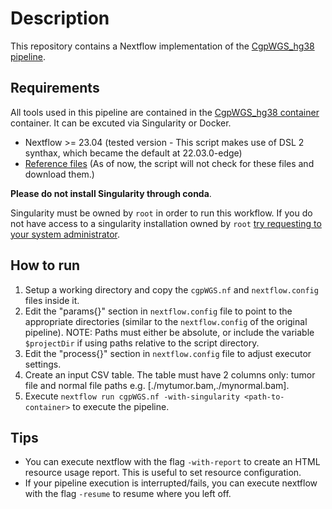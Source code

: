 # Description

This repository contains a Nextflow implementation of the [CgpWGS_hg38 pipeline](https://github.com/panprostate/CgpWGS_hg38/tree/master).

## **Requirements**
All tools used in this pipeline are contained in the [CgpWGS_hg38 container](https://github.com/cancerit/dockstore-cgpwgs) container. It can be excuted via Singularity or Docker.


- Nextflow >= 23.04 (tested version - This script makes use of DSL 2 synthax, which became the default at 22.03.0-edge)
- [Reference files](https://github.com/panprostate/CgpWGS_hg38/blob/master/docs/sanger_pipeline.md) (As of now, the script will not check for these files and download them.)


**Please do not install Singularity through conda**.

Singularity must be owned by `root` in order to run this workflow. If you do not have access to a singularity installation owned by `root` [try requesting to your system administrator](https://sylabs.io/guides/3.7/user-guide/quick_start.html#installation-request).


## **How to run**
1. Setup a working directory and copy the `cgpWGS.nf` and `nextflow.config` files inside it.
2. Edit the "params{}" section in `nextflow.config` file to point to the appropriate directories (similar to the `nextflow.config` of the original pipeline). NOTE: Paths must either be absolute, or include the variable `$projectDir` if using paths relative to the script directory.
3. Edit the "process{}" section in `nextflow.config` file to adjust executor settings.
4. Create an input CSV table. The table must have 2 columns only: tumor file and normal file paths e.g. [./mytumor.bam,./mynormal.bam].
5. Execute `nextflow run cgpWGS.nf -with-singularity <path-to-container>` to execute the pipeline.

## **Tips**

- You can execute nextflow with the flag `-with-report` to create an HTML resource usage report. This is useful to set resource configuration.
- If your pipeline execution is interrupted/fails, you can execute nextflow with the flag `-resume` to resume where you left off.
